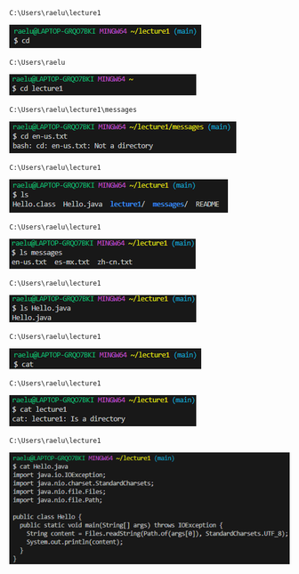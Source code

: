 ```
C:\Users\raelu\lecture1
``` 
![Image](cd_no_arg.png)  
  
  
```
C:\Users\raelu
``` 
![Image](cd_directory.png)  
  
  
```
C:\Users\raelu\lecture1\messages
```
![Image](cd_file.png)  
  
  
```
C:\Users\raelu\lecture1
``` 
![Image](ls_no_arg.png)  
  
  
```
C:\Users\raelu\lecture1
``` 
![Image](ls_directory.png)  
  
  
```
C:\Users\raelu\lecture1
```  
![Image](ls_file.png)  
  
  
```
C:\Users\raelu\lecture1
```  
![Image](cat_no_arg.png) 
  
  
```
C:\Users\raelu\lecture1
```  
![Image](cat_directory.png)  
  
  
```
C:\Users\raelu\lecture1
```  
![Image](cat_file.png)  
